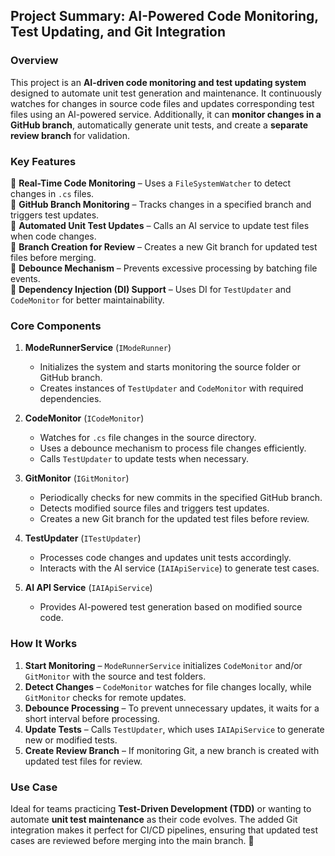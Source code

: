 ## **Project Summary: AI-Powered Code Monitoring, Test Updating, and Git Integration**  

### **Overview**  
This project is an **AI-driven code monitoring and test updating system** designed to automate unit test generation and maintenance. It continuously watches for changes in source code files and updates corresponding test files using an AI-powered service. Additionally, it can **monitor changes in a GitHub branch**, automatically generate unit tests, and create a **separate review branch** for validation.  

### **Key Features**  
🔹 **Real-Time Code Monitoring** – Uses a `FileSystemWatcher` to detect changes in `.cs` files.  
🔹 **GitHub Branch Monitoring** – Tracks changes in a specified branch and triggers test updates.  
🔹 **Automated Unit Test Updates** – Calls an AI service to update test files when code changes.  
🔹 **Branch Creation for Review** – Creates a new Git branch for updated test files before merging.  
🔹 **Debounce Mechanism** – Prevents excessive processing by batching file events.  
🔹 **Dependency Injection (DI) Support** – Uses DI for `TestUpdater` and `CodeMonitor` for better maintainability.  

### **Core Components**  
1. **ModeRunnerService** (`IModeRunner`)  
   - Initializes the system and starts monitoring the source folder or GitHub branch.  
   - Creates instances of `TestUpdater` and `CodeMonitor` with required dependencies.  

2. **CodeMonitor** (`ICodeMonitor`)  
   - Watches for `.cs` file changes in the source directory.  
   - Uses a debounce mechanism to process file changes efficiently.  
   - Calls `TestUpdater` to update tests when necessary.  

3. **GitMonitor** (`IGitMonitor`)  
   - Periodically checks for new commits in the specified GitHub branch.  
   - Detects modified source files and triggers test updates.  
   - Creates a new Git branch for the updated test files before review.  

4. **TestUpdater** (`ITestUpdater`)  
   - Processes code changes and updates unit tests accordingly.  
   - Interacts with the AI service (`IAIApiService`) to generate test cases.  

5. **AI API Service** (`IAIApiService`)  
   - Provides AI-powered test generation based on modified source code.  

### **How It Works**  
1. **Start Monitoring** – `ModeRunnerService` initializes `CodeMonitor` and/or `GitMonitor` with the source and test folders.  
2. **Detect Changes** – `CodeMonitor` watches for file changes locally, while `GitMonitor` checks for remote updates.  
3. **Debounce Processing** – To prevent unnecessary updates, it waits for a short interval before processing.  
4. **Update Tests** – Calls `TestUpdater`, which uses `IAIApiService` to generate new or modified tests.  
5. **Create Review Branch** – If monitoring Git, a new branch is created with updated test files for review.  

### **Use Case**  
Ideal for teams practicing **Test-Driven Development (TDD)** or wanting to automate **unit test maintenance** as their code evolves. The added Git integration makes it perfect for CI/CD pipelines, ensuring that updated test cases are reviewed before merging into the main branch. 🚀